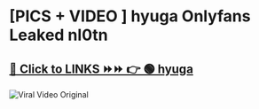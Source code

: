 
 # [PICS + VIDEO ] hyuga Onlyfans Leaked nl0tn

## <h2><a href="https://clipsfans.com/hyuga&ref=git">🔗 Click to LINKS ⏩⏩ 👉 🟢 hyuga </a></h2>

<a href="https://clipsfans.com/hyuga&ref=git" rel="nofollow" data-target="animated-image.originalLink"><img src="https://i.ibb.co.com/xMMVF88/686577567.gif" alt="Viral Video Original" style="max-width: 100%; display: inline-block;" data-target="animated-image.originalImage"></a>

